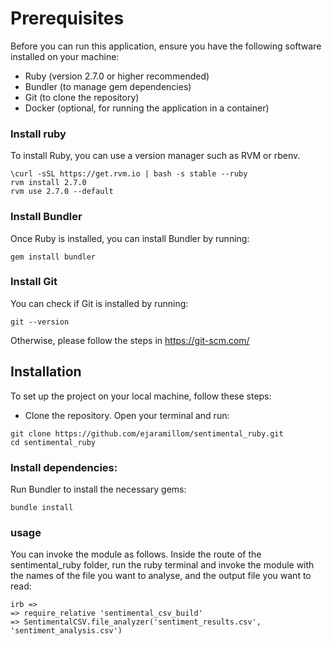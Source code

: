 # Prerequisites
Before you can run this application, ensure you have the following software installed on your machine:

- Ruby (version 2.7.0 or higher recommended)
- Bundler (to manage gem dependencies)
- Git (to clone the repository)
- Docker (optional, for running the application in a container)

### Install ruby

To install Ruby, you can use a version manager such as RVM or rbenv.

```
\curl -sSL https://get.rvm.io | bash -s stable --ruby
rvm install 2.7.0
rvm use 2.7.0 --default
```

### Install Bundler

Once Ruby is installed, you can install Bundler by running:

```
gem install bundler
```

### Install Git

You can check if Git is installed by running:

```
git --version
```

Otherwise, please follow the steps in https://git-scm.com/

## Installation
To set up the project on your local machine, follow these steps:

- Clone the repository. Open your terminal and run:

```
git clone https://github.com/ejaramillom/sentimental_ruby.git
cd sentimental_ruby
```

### Install dependencies:

Run Bundler to install the necessary gems:

```
bundle install
```

### usage

You can invoke the module as follows. Inside the route of the sentimental_ruby folder, run the ruby terminal
and invoke the module with the names of the file you want to analyse, and the output file you want to read:

```
irb =>
=> require_relative 'sentimental_csv_build'
=> SentimentalCSV.file_analyzer('sentiment_results.csv', 'sentiment_analysis.csv')
```
